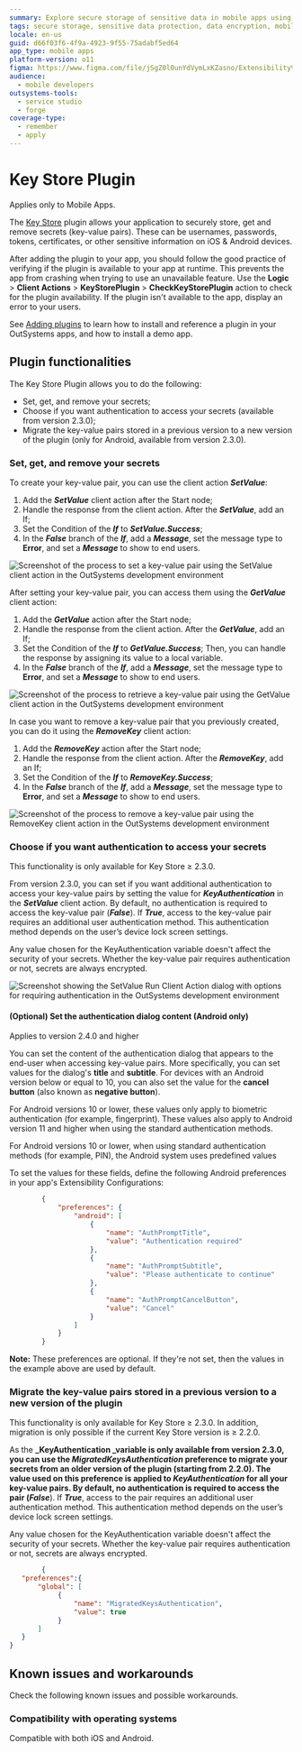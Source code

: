 ```yaml
---
summary: Explore secure storage of sensitive data in mobile apps using the Key Store plugin in OutSystems 11 (O11).
tags: secure storage, sensitive data protection, data encryption, mobile security, key store plugin
locale: en-us
guid: d66f03f6-4f9a-4923-9f55-75adabf5ed64
app_type: mobile apps
platform-version: o11
figma: https://www.figma.com/file/jSgZ0l0unYdVymLxKZasno/Extensibility%20and%20Integration?node-id=2925:15309
audience:
  - mobile developers
outsystems-tools:
  - service studio
  - forge
coverage-type:
  - remember
  - apply
---
```


# Key Store Plugin

<div class="info" markdown="1">

Applies only to Mobile Apps.

</div>

The [Key Store](https://www.outsystems.com/forge/component-overview/1550/key-store-plugin) plugin allows your application to securely store, get and remove secrets (key-value pairs).
These can be usernames, passwords, tokens, certificates, or other sensitive information on iOS & Android devices.

After adding the plugin to your app, you should follow the good practice of verifying if the plugin is available to your app at runtime.
This prevents the app from crashing when trying to use an unavailable feature.
Use the **Logic** > **Client Actions** > **KeyStorePlugin** > **CheckKeyStorePlugin** action to check for the plugin availability.
If the plugin isn't available to the app, display an error to your users.

<div class="info" markdown="1">

See [Adding plugins](https://success.outsystems.com/documentation/11/extensibility_and_integration/mobile_plugins/intro.md#adding-plugins) to learn how to install and reference a plugin in your OutSystems apps, and how to install a demo app.

</div>

## Plugin functionalities

The Key Store Plugin allows you to do the following:

* Set, get, and remove your secrets;
* Choose if you want authentication to access your secrets (available from version 2.3.0);
* Migrate the key-value pairs stored in a previous version to a new version of the plugin (only for Android, available from version 2.3.0).

### Set, get, and remove your secrets

To create your key-value pair, you can use the client action **_SetValue_**:

1. Add the **_SetValue_** client action after the Start node;
1. Handle the response from the client action. After the **_SetValue_**, add an If;
1. Set the Condition of the **_If_** to **_SetValue.Success_**;
1. In the **_False_** branch of the **_If_**, add a **_Message_**, set the message type to **Error**, and set a **_Message_** to show to end users.

![Screenshot of the process to set a key-value pair using the SetValue client action in the OutSystems development environment](images/set-key-value-ss.png "Set a key-value pair")

After setting your key-value pair, you can access them using the **_GetValue_** client action:

1. Add the **_GetValue_** action after the Start node;
1. Handle the response from the client action. After the **_GetValue_**, add an If;
1. Set the Condition of the **_If_** to **_GetValue.Success_**; Then, you can handle the response by assigning its value to a local variable.
1. In the **_False_** branch of the **_If_**, add a **_Message_**, set the message type to **Error**, and set a **_Message_** to show to end users.

![Screenshot of the process to retrieve a key-value pair using the GetValue client action in the OutSystems development environment](images/get-key-value-ss.png "Get a key-value pair")

In case you want to remove a key-value pair that you previously created, you can do it using the **_RemoveKey_** client action:

1. Add the **_RemoveKey_** action after the Start node;
1. Handle the response from the client action. After the **_RemoveKey_**, add an If;
1. Set the Condition of the **_If_** to **_RemoveKey.Success_**;
1. In the **_False_** branch of the **_If_**, add a **_Message_**, set the message type to **Error**, and set a **_Message_** to show to end users.

![Screenshot of the process to remove a key-value pair using the RemoveKey client action in the OutSystems development environment](images/remove-key-value-ss.png "Remove a key-value pair")

### Choose if you want authentication to access your secrets

<div class="info" markdown="1">

This functionality is only available for Key Store ≥ 2.3.0.

</div>

From version 2.3.0, you can set if you want additional authentication to access your key-value pairs by setting the value for **_KeyAuthentication_** in the **_SetValue_** client action. By default, no authentication is required to access the key-value pair (**_False_**). If **_True_**, access to the key-value pair requires an additional user authentication method. This authentication method depends on the user’s device lock screen settings.

<div class="info" markdown="1">

Any value chosen for the KeyAuthentication variable doesn't affect the security of your secrets. Whether the key-value pair requires authentication or not, secrets are always encrypted.

</div>

![Screenshot showing the SetValue Run Client Action dialog with options for requiring authentication in the OutSystems development environment](images/setvalue-run-client-action-ss.png "The SetValue Run Client Action dialog for authentication")

#### (Optional) Set the authentication dialog content (Android only)

<div class="info" markdown="1">

Applies to version 2.4.0 and higher

</div>

You can set the content of the authentication dialog that appears to the end-user when accessing key-value pairs. More specifically, you can set values for the dialog's **title** and **subtitle**. For devices with an Android version below or equal to 10, you can also set the value for the **cancel button** (also known as **negative button**).

<div class="info" markdown="1">

For Android versions 10 or lower, these values only apply to biometric authentication (for example, fingerprint). These values also apply to Android version 11 and higher when using the standard authentication methods.

For Android versions 10 or lower, when using standard authentication methods (for example, PIN), the Android system uses predefined values

</div>

To set the values for these fields, define the following Android preferences in your app's Extensibility Configurations:

```json
        {
            "preferences": {
                "android": [
                    {
                        "name": "AuthPromptTitle",
                        "value": "Authentication required"
                    },
                    {
                        "name": "AuthPromptSubtitle",
                        "value": "Please authenticate to continue"
                    },
                    {
                        "name": "AuthPromptCancelButton",
                        "value": "Cancel"
                    }
                ]
            }
        }
```

**Note:** These preferences are optional. If they're not set, then the values in the example above are used by default.

### Migrate the key-value pairs stored in a previous version to a new version of the plugin

<div class="info" markdown="1">

This functionality is only available for Key Store ≥ 2.3.0. In addition, migration is only possible if the current Key Store version is ≥ 2.2.0.

</div>

As the **_KeyAuthentication _**variable is only available from version **2.3.0**, you can use the **_MigratedKeysAuthentication_** preference to migrate your secrets from an older version of the plugin (starting from 2.2.0). The value used on this preference is applied to **_KeyAuthentication_** for all your key-value pairs.
By default, no authentication is required to access the pair (**_False_**). If **_True_**, access to the pair requires an additional user authentication method. This authentication method depends on the user’s device lock screen settings.

<div class="info" markdown="1">

Any value chosen for the KeyAuthentication variable doesn't affect the security of your secrets. Whether the key-value pair requires authentication or not, secrets are always encrypted.

</div>

```json
        {
   "preferences":{
       "global": [
            {
                "name": "MigratedKeysAuthentication",
                "value": true
            }
       ]
   }
}
```

## Known issues and workarounds

Check the following known issues and possible workarounds.

### Compatibility with operating systems

Compatible with both iOS and Android.
